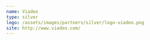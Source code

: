 ```yaml
---
name: Viadeo
type: silver
logo: /assets/images/partners/silver/logo-viadeo.png
site: http://www.viadeo.com/
---
```


